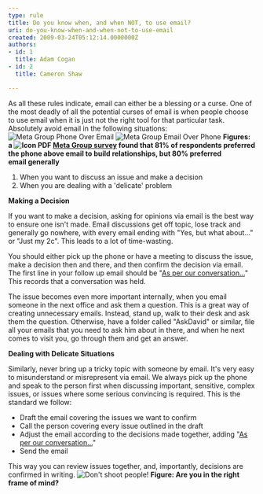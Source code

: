 ```yaml
---
type: rule
title: Do you know when, and when NOT, to use email?
uri: do-you-know-when-and-when-not-to-use-email
created: 2009-03-24T05:12:14.0000000Z
authors:
- id: 1
  title: Adam Cogan
- id: 2
  title: Cameron Shaw

---
```


 As all these rules indicate, email can either be a blessing or a curse. One of the most deadly of all the potential curses of email is when people choose to use email when it is just not the right tool for that particular task. Absolutely avoid email in the following situations:  ![Meta Group Phone Over Email](/PublishingImages/MetaGroupPhoneOverEmail.gif) ![Meta Group Email Over Phone](/PublishingImages/MetaGroupEmailOverPhone.gif)
**Figures: a ![Icon PDF](http&#58;//www.ssw.com.au/ssw/Images/IconPdf.gif) [Meta Group survey](http&#58;//www.ssw.com.au/ssw/Redirect/SSWUpdate/0304MetagroupUsersPreferEmailPDFReport.htm) found that 81% of respondents preferred the phone above email to build relationships, but 80% preferred email generally** 
1. When you want to discuss an issue and make a decision
2. When you are dealing with a 'delicate' problem


**Making a Decision**

If you want to make a decision, asking for opinions via email is the best way to ensure one isn't made. Email discussions get off topic, lose track and generally go nowhere, with every email ending with "Yes, but what about..." or "Just my 2c". This leads to a lot of time-wasting.

You should either pick up the phone or have a meeting to discuss the issue, make a decision then and there, and then confirm the decision via email. The first line in your follow up email should be "[As per our conversation...](/Pages/DoYouAlwaysSendAnAsPerOurConversationEmail.aspx)" This records that a conversation was held.

The issue becomes even more important internally, when you email someone in the next office and ask them a question. This is a great way of creating unnecessary emails. Instead, stand up, walk to their desk and ask them the question. Otherwise, have a folder called "AskDavid" or similar, file all your emails that you need to ask him about in there, and when he next comes to visit you, go through them and get an answer.

**Dealing with Delicate Situations**

Similarly, never bring up a tricky topic with someone by email. It's very easy to misunderstand or misrepresent via email. We always pick up the phone and speak to the person first when discussing important, sensitive, complex issues, or issues where some serious convincing is required. This is the standard we follow:

- Draft the email covering the issues we want to confirm
- Call the person covering every issue outlined in the draft
- Adjust the email according to the decisions made together, adding "[As per our conversation...](/Pages/DoYouAlwaysSendAnAsPerOurConversationEmail.aspx)"
- Send the email

 This way you can review issues together, and, importantly, decisions are confirmed in writing. 
![Don't shoot people!](/PublishingImages/pic38-KeepDrasticThingsForImportantThings.gif) 
**Figure: Are you in the right frame of mind?**

